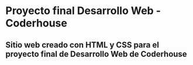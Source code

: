# Proyecto final Desarrollo Web - Coderhouse
## Sitio web creado con HTML y CSS para el proyecto final de Desarrollo Web de Coderhouse
